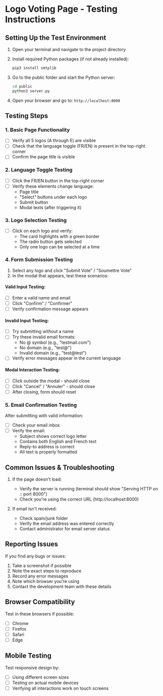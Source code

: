 # Logo Voting Page - Testing Instructions

## Setting Up the Test Environment

1. Open your terminal and navigate to the project directory
2. Install required Python packages (if not already installed):
   ```bash
   pip3 install smtplib
   ```

3. Go to the public folder and start the Python server:
   ```bash
   cd public
   python3 server.py
   ```

4. Open your browser and go to: `http://localhost:8000`

## Testing Steps

### 1. Basic Page Functionality
- [ ] Verify all 5 logos (A through E) are visible
- [ ] Check that the language toggle (FR/EN) is present in the top-right corner
- [ ] Confirm the page title is visible

### 2. Language Toggle Testing
- [ ] Click the FR/EN button in the top-right corner
- [ ] Verify these elements change language:
  - Page title
  - "Select" buttons under each logo
  - Submit button
  - Modal texts (after triggering it)

### 3. Logo Selection Testing
- [ ] Click on each logo and verify:
  - The card highlights with a green border
  - The radio button gets selected
  - Only one logo can be selected at a time

### 4. Form Submission Testing
1. Select any logo and click "Submit Vote" / "Soumettre Vote"
2. In the modal that appears, test these scenarios:

#### Valid Input Testing:
- [ ] Enter a valid name and email
- [ ] Click "Confirm" / "Confirmer"
- [ ] Verify confirmation message appears

#### Invalid Input Testing:
- [ ] Try submitting without a name
- [ ] Try these invalid email formats:
  - No @ symbol (e.g., "testmail.com")
  - No domain (e.g., "test@")
  - Invalid domain (e.g., "test@test")
- [ ] Verify error messages appear in the current language

#### Modal Interaction Testing:
- [ ] Click outside the modal - should close
- [ ] Click "Cancel" / "Annuler" - should close
- [ ] After closing, form should reset

### 5. Email Confirmation Testing
After submitting with valid information:
- [ ] Check your email inbox
- [ ] Verify the email:
  - Subject shows correct logo letter
  - Contains both English and French text
  - Reply-to address is correct
  - All text is properly formatted

## Common Issues & Troubleshooting

1. If the page doesn't load:
   - Verify the server is running (terminal should show "Serving HTTP on :: port 8000")
   - Check you're using the correct URL (http://localhost:8000)

2. If email isn't received:
   - Check spam/junk folder
   - Verify the email address was entered correctly
   - Contact administrator for email server status

## Reporting Issues

If you find any bugs or issues:
1. Take a screenshot if possible
2. Note the exact steps to reproduce
3. Record any error messages
4. Note which browser you're using
5. Contact the development team with these details

## Browser Compatibility

Test in these browsers if possible:
- [ ] Chrome
- [ ] Firefox
- [ ] Safari
- [ ] Edge

## Mobile Testing

Test responsive design by:
- [ ] Using different screen sizes
- [ ] Testing on actual mobile devices
- [ ] Verifying all interactions work on touch screens 